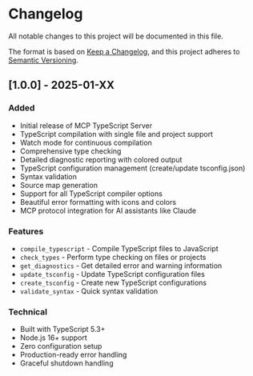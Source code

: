 # Changelog

All notable changes to this project will be documented in this file.

The format is based on [Keep a Changelog](https://keepachangelog.com/en/1.0.0/),
and this project adheres to [Semantic Versioning](https://semver.org/spec/v2.0.0.html).

## [1.0.0] - 2025-01-XX

### Added
- Initial release of MCP TypeScript Server
- TypeScript compilation with single file and project support
- Watch mode for continuous compilation
- Comprehensive type checking
- Detailed diagnostic reporting with colored output
- TypeScript configuration management (create/update tsconfig.json)
- Syntax validation
- Source map generation
- Support for all TypeScript compiler options
- Beautiful error formatting with icons and colors
- MCP protocol integration for AI assistants like Claude

### Features
- `compile_typescript` - Compile TypeScript files to JavaScript
- `check_types` - Perform type checking on files or projects
- `get_diagnostics` - Get detailed error and warning information
- `update_tsconfig` - Update TypeScript configuration files
- `create_tsconfig` - Create new TypeScript configurations
- `validate_syntax` - Quick syntax validation

### Technical
- Built with TypeScript 5.3+
- Node.js 16+ support
- Zero configuration setup
- Production-ready error handling
- Graceful shutdown handling